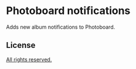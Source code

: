 # Photoboard notifications
Adds new album notifications to Photoboard.


## License

[All rights reserved.](LICENSE.md)